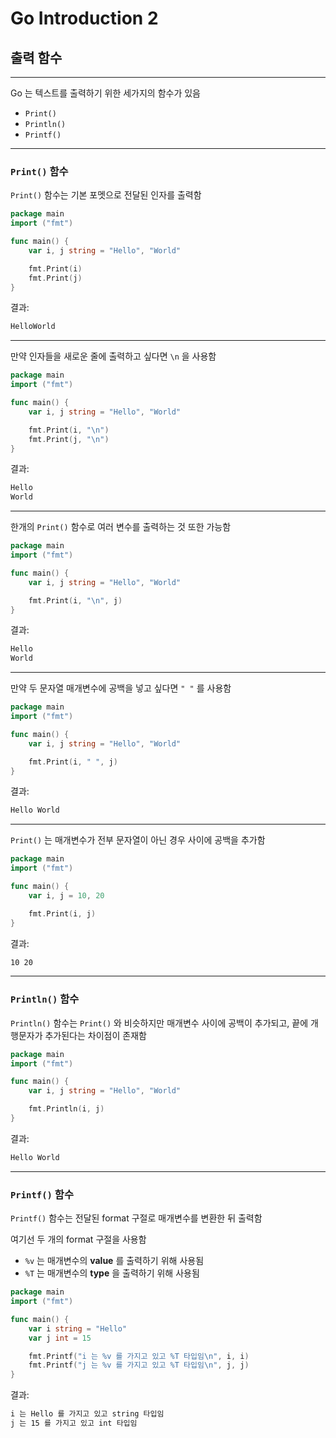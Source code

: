 # Go Introduction 2

## 출력 함수

* * *

Go 는 텍스트를 출력하기 위한 세가지의 함수가 있음

* `Print()`
* `Println()`
* `Printf()`

* * *

### `Print()` 함수

`Print()` 함수는 기본 포멧으로 전달된 인자를 출력함

```go
package main
import ("fmt")

func main() {
    var i, j string = "Hello", "World"

    fmt.Print(i)
    fmt.Print(j)
}
```

결과:

```bash
HelloWorld
```

* * *

만약 인자들을 새로운 줄에 출력하고 싶다면 `\n` 을 사용함

```go
package main
import ("fmt")

func main() {
    var i, j string = "Hello", "World"

    fmt.Print(i, "\n")
    fmt.Print(j, "\n")
}
```

결과:

```bash
Hello
World
```

* * *

한개의 `Print()` 함수로 여러 변수를 출력하는 것 또한 가능함

```go
package main
import ("fmt")

func main() {
    var i, j string = "Hello", "World"

    fmt.Print(i, "\n", j)
}
```

결과:

```bash
Hello
World
```

* * *

만약 두 문자열 매개변수에 공백을 넣고 싶다면 `" "` 를 사용함

```go
package main
import ("fmt")

func main() {
    var i, j string = "Hello", "World"

    fmt.Print(i, " ", j)
}
```

결과:

```bash
Hello World
```

* * *

`Print()` 는 매개변수가 전부 문자열이 아닌 경우 사이에 공백을 추가함

```go
package main
import ("fmt")

func main() {
    var i, j = 10, 20

    fmt.Print(i, j)
}
```

결과:

```bash
10 20
```

* * *

### `Println()` 함수

`Println()` 함수는 `Print()` 와 비슷하지만 매개변수 사이에 공백이 추가되고, 끝에 개행문자가 추가된다는 차이점이 존재함

```go
package main
import ("fmt")

func main() {
    var i, j string = "Hello", "World"

    fmt.Println(i, j)
}
```

결과:

```bash
Hello World
```

* * *

### `Printf()` 함수

`Printf()` 함수는 전달된 format 구절로 매개변수를 변환한 뒤 출력함

여기선 두 개의 format 구절을 사용함

* `%v` 는 매개변수의 **value** 를 출력하기 위해 사용됨
* `%T` 는 매개변수의 **type** 을 출력하기 위해 사용됨

```go
package main
import ("fmt")

func main() {
    var i string = "Hello"
    var j int = 15

    fmt.Printf("i 는 %v 를 가지고 있고 %T 타입임\n", i, i)
    fmt.Printf("j 는 %v 를 가지고 있고 %T 타입임\n", j, j)
}
```

결과:

```bash
i 는 Hello 를 가지고 있고 string 타입임
j 는 15 를 가지고 있고 int 타입임
```
